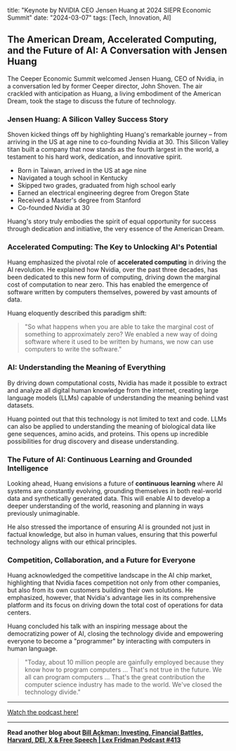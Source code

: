 

title: "Keynote by NVIDIA CEO Jensen Huang at 2024 SIEPR Economic Summit"
date: "2024-03-07"
tags: [Tech, Innovation, AI]


## The American Dream, Accelerated Computing, and the Future of AI: A Conversation with Jensen Huang

The Ceeper Economic Summit welcomed Jensen Huang, CEO of Nvidia, in a conversation led by former Ceeper director, John Shoven. The air crackled with anticipation as Huang, a living embodiment of the American Dream, took the stage to discuss the future of technology. 

### Jensen Huang: A Silicon Valley Success Story

Shoven kicked things off by highlighting Huang's remarkable journey – from arriving in the US at age nine to co-founding Nvidia at 30. This Silicon Valley titan built a company that now stands as the fourth largest in the world, a testament to his hard work, dedication, and innovative spirit.

* Born in Taiwan, arrived in the US at age nine
* Navigated a tough school in Kentucky
* Skipped two grades, graduated from high school early
* Earned an electrical engineering degree from Oregon State
* Received a Master's degree from Stanford
* Co-founded Nvidia at 30

Huang's story truly embodies the spirit of equal opportunity for success through dedication and initiative, the very essence of the American Dream.

### Accelerated Computing: The Key to Unlocking AI's Potential

Huang emphasized the pivotal role of **accelerated computing** in driving the AI revolution. He explained how Nvidia, over the past three decades, has been dedicated to this new form of computing, driving down the marginal cost of computation to near zero. This has enabled the emergence of software written by computers themselves, powered by vast amounts of data.

Huang eloquently described this paradigm shift: 

> "So what happens when you are able to take the marginal cost of something to approximately zero? We enabled a new way of doing software where it used to be written by humans, we now can use computers to write the software."

### AI: Understanding the Meaning of Everything

By driving down computational costs, Nvidia has made it possible to extract and analyze all digital human knowledge from the internet, creating large language models (LLMs) capable of understanding the meaning behind vast datasets. 

Huang pointed out that this technology is not limited to text and code. LLMs can also be applied to understanding the meaning of biological data like gene sequences, amino acids, and proteins. This opens up incredible possibilities for drug discovery and disease understanding.

### The Future of AI: Continuous Learning and Grounded Intelligence

Looking ahead, Huang envisions a future of **continuous learning** where AI systems are constantly evolving, grounding themselves in both real-world data and synthetically generated data. This will enable AI to develop a deeper understanding of the world, reasoning and planning in ways previously unimaginable.

He also stressed the importance of ensuring AI is grounded not just in factual knowledge, but also in human values, ensuring that this powerful technology aligns with our ethical principles. 

### Competition, Collaboration, and a Future for Everyone

Huang acknowledged the competitive landscape in the AI chip market, highlighting that Nvidia faces competition not only from other companies, but also from its own customers building their own solutions.  He emphasized, however, that Nvidia's advantage lies in its comprehensive platform and its focus on driving down the total cost of operations for data centers. 

Huang concluded his talk with an inspiring message about the democratizing power of AI, closing the technology divide and empowering everyone to become a "programmer" by interacting with computers in human language. 

> "Today, about 10 million people are gainfully employed because they know how to program computers ... That's not true in the future. We all can program computers ... That's the great contribution the computer science industry has made to the world. We've closed the technology divide."

---

<a href="https://youtube.com/watch?v=cEg8cOx7UZk" target="_blank">Watch the podcast here!</a>


---

**Read another blog about [Bill Ackman: Investing, Financial Battles, Harvard, DEI, X & Free Speech | Lex Fridman Podcast #413](./20240220-billackman-lexfridman)**
